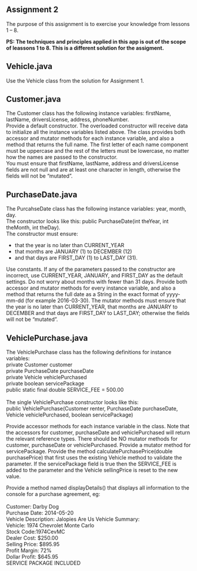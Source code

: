 <section>
  <h1>Assignment 2</h1>
  <p>The purpose of this assignment is to exercise your knowledge from lessons 1 – 8. </p>
  <p><strong>PS: The techniques and principles applied in this app is out of the scope of leassons 1 to 8. This is a different solution for the assigment.</strong></p>
  
  <h2>Vehicle.java</h2>
  <p>Use the Vehicle class from the solution for Assignment 1.</p>
  
  <h2>Customer.java</h2>
  <p>The Customer class has the following instance variables: firstName, lastName, driversLicense, address, phoneNumber.<br />
Provide a default constructor. The overloaded constructor will receive data to initialize all the instance variables listed above.
The class provides both accessor and mutator methods for each instance variable, and also a method
that returns the full name. The first letter of each name component must be uppercase and the rest of
the letters must be lowercase, no matter how the names are passed to the constructor.<br />
You must ensure that firstName, lastName, address and driversLicense fields are not
null and are at least one character in length, otherwise the fields will not be “mutated”.</p>
  
  <h2>PurchaseDate.java</h2>
  <p>
  The PurcahseDate class has the following instance variables: year, month, day. <br />
  The constructor looks like this: public PurchaseDate(int theYear, int theMonth, int theDay).<br />
  The constructor must ensure:
  </p>
  <ul>
  <li>that the year is no later than CURRENT_YEAR</li>
  <li>that months are JANUARY (1) to DECEMBER (12)</li>
  <li>and that days are FIRST_DAY (1) to LAST_DAY (31).</li>
  </ul>
  <p>
Use constants. If any of the parameters passed to the constructor are incorrect, use CURRENT_YEAR,
JANUARY, and FIRST_DAY as the default settings. Do not worry about months with fewer than 31
days.
Provide both accessor and mutator methods for every instance variable, and also a method that returns
the full date as a String in the exact format of yyyy-mm-dd (for example 2016-03-30).
The mutator methods must ensure that the year is no later than CURRENT_YEAR, that months are
JANUARY to DECEMBER and that days are FIRST_DAY to LAST_DAY; otherwise the fields will not
be “mutated”.
  </p>
  
  
  
  <h2>VehiclePurchase.java</h2>
  <p>
  The VehiclePurchase class has the following definitions for instance variables:<br />
private Customer customer<br />
private PurchaseDate purchaseDate<br />
private Vehicle vehiclePurchased<br />
private boolean servicePackage<br />
public static final double SERVICE_FEE = 500.00<br /><br />
The single VehiclePurchase constructor looks like this:<br />
public VehiclePurchase(Customer renter,
PurchaseDate purchaseDate, Vehicle vehiclePurchased,
boolean servicePackage)
  </p>

  <p>
Provide accessor methods for each instance variable in the class. Note that the accessors for
customer, purchaseDate and vehiclePurchased will return the relevant reference types.
There should be NO mutator methods for customer, purchaseDate or vehiclePurchased.
Provide a mutator method for servicePackage.
Provide the method calculatePurchasePrice(double purchasePrice) that first uses
the existing Vehicle method to validate the parameter. If the servicePackage field is true then
the SERVICE_FEE is added to the parameter and the Vehicle sellingPrice is reset to the new
value.
  </p>
  <p>
Provide a method named displayDetails() that displays all information to the console for a purchase agreement, eg: <br /><br />
Customer: Darby Dog<br />
Purchase Date: 2014-05-20<br />
Vehicle Description: Jalopies Are Us Vehicle Summary:<br />
Vehicle: 1974 Chevrolet Monte Carlo<br />
Stock Code:1974CevMC<br />
Dealer Cost: $250.00<br />
Selling Price: $895.95<br />
Profit Margin: 72%<br />
Dollar Profit: $645.95<br />
SERVICE PACKAGE INCLUDED<br />
  </p>
  
</section>
